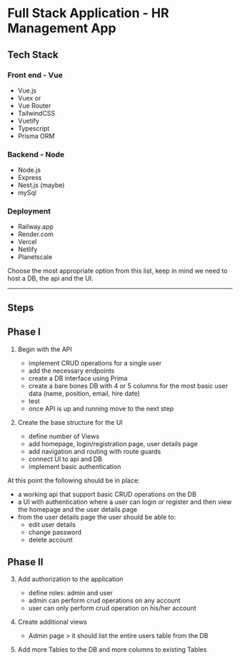 
# Full Stack Application - HR Management App

## Tech Stack

### Front end - Vue

- Vue.js
- Vuex or 
- Vue Router
- TailwindCSS
- Vuetify
- Typescript
- Prisma ORM

### Backend - Node

- Node.js
- Express
- Nest.js (maybe)
- mySql 

### Deployment

- Railway.app
- Render.com
- Vercel
- Netlify
- Planetscale

Choose the most appropriate option from this list, keep in mind we need to host a DB, the api and the UI.


------------------------------------------------------------------------------------------------------------


## Steps

## Phase I

1. Begin with the API
    - implement CRUD operations for a single user
    - add the necessary endpoints
    - create a DB interface using Prima
    - create a bare bones DB with 4 or 5 columns for the most basic user data (name, position, email, hire date)
    - test
    - once API is up and running move to the next step

2. Create the base structure for the UI
    - define number of Views
    - add homepage, login/registration page, user details page
    - add navigation and routing with route guards
    - connect UI to api and DB
    - implement basic authentication

At this point the following should be in place:

- a working api that support basic CRUD operations on the DB
- a UI with authentication where a user can login or register and then view the homepage and the user details page
- from the user details page the user should be able to:
    - edit user details
    - change password
    - delete account


## Phase II

3. Add authorization to the application
    - define roles: admin and user
    - admin can perform crud operations on any account
    - user can only perform crud operation on his/her account

4. Create additional views
    - Admin page > it should list the entire users table from the DB

5. Add more Tables to the DB and more columns to existing Tables
